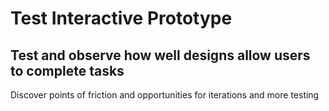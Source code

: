 # Test Interactive Prototype

## Test and observe how well designs allow users to complete tasks

Discover points of friction and opportunities for iterations and more testing

